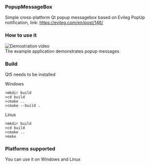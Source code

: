 ### PopupMessageBox
Simple cross-platform Qt popup messagebox based on Evileg PopUp notification, link: https://evileg.com/en/post/146/
### How to use it
![Demostration video](https://github.com/aint-no-programmer/PopupMessageBox/blob/make.readme/screenshots/example.gif)  
The example application demonstrates popup messages
### Build
Qt5 needs to be installed

Windows
```
>mkdir build
>cd build
>cmake ..
>cmake --build .
```

Linux
```
>mkdir build
>cd build
>cmake ..
>make
```
### Platforms supported
You can use it on Windows and Linux
